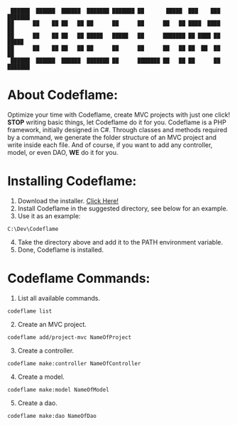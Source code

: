 
```
 ██████  ██████  ██████  ███████ ███████ ██       █████  ███    ███ ███████ 
██      ██    ██ ██   ██ ██      ██      ██      ██   ██ ████  ████ ██      
██      ██    ██ ██   ██ █████   █████   ██      ███████ ██ ████ ██ █████   
██      ██    ██ ██   ██ ██      ██      ██      ██   ██ ██  ██  ██ ██      
 ██████  ██████  ██████  ███████ ██      ███████ ██   ██ ██      ██ ███████ 
```

# About Codeflame:
Optimize your time with Codeflame, create MVC projects with just one click! **STOP** writing basic things, let Codeflame do it for you. Codeflame is a PHP framework, initially designed in C#. Through classes and methods required by a command, we generate the folder structure of an MVC project and write inside each file. And of course, if you want to add any controller, model, or even DAO, **WE** do it for you.

# Installing Codeflame:
1. Download the installer. [Click Here!](https://github.com/gaboliveiradev/br.com.codeflame/blob/master/View/assets/msi/InstallerCodeflame.msi)
2. Install Codeflame in the suggested directory, see below for an example.
3. Use it as an example:
```
C:\Dev\Codeflame
```
4. Take the directory above and add it to the PATH environment variable.
5. Done, Codeflame is installed.

# Codeflame Commands:
1. List all available commands.
```
codeflame list
```
2. Create an MVC project.
```
codeflame add/project-mvc NameOfProject
```
3. Create a controller.
```
codeflame make:controller NameOfController
```
4. Create a model.
```
codeflame make:model NameOfModel
```
5. Create a dao.
```
codeflame make:dao NameOfDao
```
